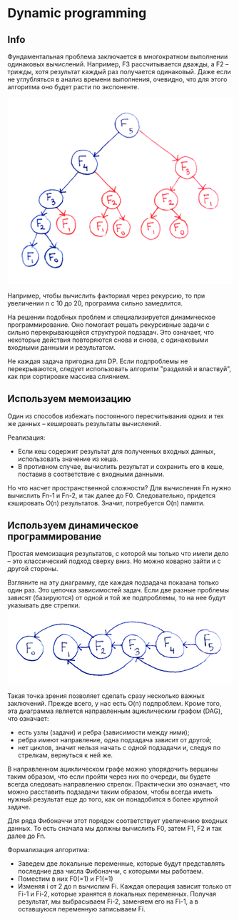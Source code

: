 # Dynamic programming


## Info
Фундаментальная проблема заключается в многократном выполнении одинаковых вычислений. 
Например, F3 рассчитывается дважды, а F2 – трижды, хотя результат каждый раз получается одинаковый. 
Даже если не углубляться в анализ времени выполнения, очевидно, что для этого алгоритма оно будет расти по экспоненте.

![img.png](img.png)

Например, чтобы вычислить факториал через рекурсию, то при увеличении n с 10 до 20, программа сильно
замедлится. 

На решении подобных проблем и специализируется динамическое программирование. 
Оно помогает решать рекурсивные задачи с сильно перекрывающейся структурой подзадач. 
Это означает, что некоторые действия повторяются снова и снова, с одинаковыми входными данными и результатом.

Не каждая задача пригодна для DP. Если подпроблемы не перекрываются, следует использовать алгоритм "разделяй и властвуй", 
как при сортировке массива слиянием.


## Используем мемоизацию
Один из способов избежать постоянного пересчитывания одних и тех же данных – кешировать результаты вычислений.

Реализация:
- Если кеш содержит результат для полученных входных данных, использовать значение из кеша.
- В противном случае, вычислить результат и сохранить его в кеше, поставив в соответствие с входными данными.

Но что насчет пространственной сложности? Для вычисления Fn нужно вычислить Fn-1 и Fn-2, и так далее до F0. 
Следовательно, придется кэшировать O(n) результатов. Значит, потребуется O(n) памяти.


## Используем динамическое программирование
Простая мемоизация результатов, с которой мы только что имели дело – это классический подход сверху вниз. 
Но можно коварно зайти и с другой стороны.

Взгляните на эту диаграмму, где каждая подзадача показана только один раз. Это цепочка зависимостей задач. 
Если две разные проблемы зависят (базируются) от одной и той же подпроблемы, то на нее будут указывать две стрелки.
![img_1.png](img_1.png)

Такая точка зрения позволяет сделать сразу несколько важных заключений. Прежде всего, у нас есть O(n) подпроблем. 
Кроме того, эта диаграмма является направленным ациклическим графом (DAG), что означает:
- есть узлы (задачи) и ребра (зависимости между ними);
- ребра имеют направление, одна подзадача зависит от другой;
- нет циклов, значит нельзя начать с одной подзадачи и, следуя по стрелкам, вернуться к ней же.

В направленном ациклическом графе можно упорядочить вершины таким образом, что если пройти через них по очереди, 
вы будете всегда следовать направлению стрелок. Практически это означает, что можно расставить подзадачи таким образом, 
чтобы всегда иметь нужный результат еще до того, как он понадобится в более крупной задаче.

Для ряда Фибоначчи этот порядок соответствует увеличению входных данных. 
То есть сначала мы должны вычислить F0, затем F1, F2 и так далее до Fn.

Формализация алгоритма:
- Заведем две локальные переменные, которые будут представлять последние два числа Фибоначчи, с которыми мы работаем.
- Поместим в них F0(=1) и F1(=1)
- Изменяя i от 2 до n вычислим Fi. Каждая операция зависит только от Fi-1 и Fi-2, которые хранятся в локальных переменных. 
Получая результат, мы выбрасываем Fi-2, заменяем его на Fi-1, а в оставшуюся переменную записываем Fi.